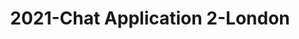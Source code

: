 ---
schema: default
title: 2021-Chat Application 2-London
organization: Unitn
notes: The Wenet Chat Application 2 project was based on a chatbot that interacted with university students in Italy, Denmark, Paraguay, the United Kingdom, and Mongolia. It was conducted from December 2021 till early 2022 to verify the diversity among students based on social practices. This project builds on the Wenet Chat Application Pilot I project. It was a European Union WeNet Horizon 2020-funded project with the overall goal of developing a diversity-aware, machine-mediated paradigm for social interactions. Data was collected with a Telegram Chatbot called Ask4help and the i-Log Application. Some of the data collected included the respondent’s career information (department, study course, study year,) and demographics (age, gender…). Questions were sent on the Telegram App and user answers were recorded, the i-Log App recorded sensor data (such as location, accelerometer…) from the user device. This data was collected in three phases, the first phase entailed interacting with the Telegram Chatbot, and sensor data was also collected during this phase. The second phase involved respondents answering a questionnaire, and in the third phase, they participated in a focus group to provide feedback. 
resources:
  - name: 2022_LivePeople_Chatbot2_Data_Descriptor
    url: >-
      https://drive.google.com/file/d/1ilA2_f5HPHt5-4EvscsKo_lL-BgeFoF9/view?usp=sharing
    format: PDF
license: >-
  ./../../resources/2023LivePeopleLicense.html
dataset_name: Chat Application 2 
location: London (United Kingdom)
latitude_map: 51.5
longitude_map: 0.12
start_date: 2021-11-22
end_date: 2021-12-06
dataset_type: <a href="https://datascientiafoundation.github.io/LivePeople/datasets/2021-CH2-London-Diachronic-Interactions/"> Diachronic-Interactions</a>, <a href="https://datascientiafoundation.github.io/LivePeople/datasets/2021-CH2-London-Synchronic-Interactions/"> Synchronic-Interactions</a>
sensor_type: <a href="https://datascientiafoundation.github.io/LivePeople/datasets/2021-CH2-London-Diachronic-Interactions/"> Diachronic-Interactions</a>, <a href="https://datascientiafoundation.github.io/LivePeople/datasets/2021-CH2-London-Synchronic-Interactions/"> Synchronic-Interactions</a>  
size: 216 KB 
dataset_format: parquet
other_format: csv
number_participants: 19
language: English 
collection_name: ChatApplication2
project_url: <a href="https://ds.datascientia.eu/community/public/projects/c4c01f4d-bc9a-42b7-8f8e-88b037a9e160">https://ds.datascientia.eu/community/public/projects/c4c01f4d-bc9a-42b7-8f8e-88b037a9e160</a>
category:
  - Project
5_stars: 3
publication_date: 2023-04-18
identifier: 005.AAAG.AAD.**
request_contact: datadistribution.knowdive@unitn.it
--- 